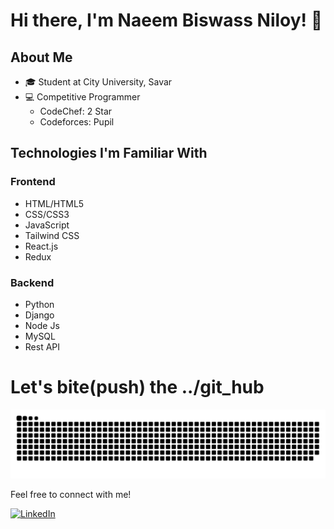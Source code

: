 # Hi there, I'm Naeem Biswass Niloy! 👋

## About Me
- 🎓 Student at City University, Savar
- 💻 Competitive Programmer
  - CodeChef: 2 Star
  - Codeforces: Pupil

## Technologies I'm Familiar With
### Frontend
- HTML/HTML5
- CSS/CSS3
- JavaScript
- Tailwind CSS
- React.js
- Redux

### Backend
- Python
- Django
- Node Js
- MySQL
- Rest API

# Let's bite(push) the ../git_hub
<picture>
  <source
    media="(prefers-color-scheme: dark)"
    srcset="https://raw.githubusercontent.com/platane/snk/output/github-contribution-grid-snake-dark.svg"
  />
  <source
    media="(prefers-color-scheme: light)"
    srcset="https://raw.githubusercontent.com/platane/snk/output/github-contribution-grid-snake.svg"
  />
  <img
    alt="github contribution grid snake animation"
    src="https://raw.githubusercontent.com/platane/snk/output/github-contribution-grid-snake.svg"
  />
</picture>

Feel free to connect with me!

[![LinkedIn](https://img.shields.io/badge/LinkedIn-Naeem%20Biswass%20Niloy-blue?style=flat&logo=linkedin)]([https://www.linkedin.com/in/your-linkedin-profile](https://www.linkedin.com/in/niloy097))







